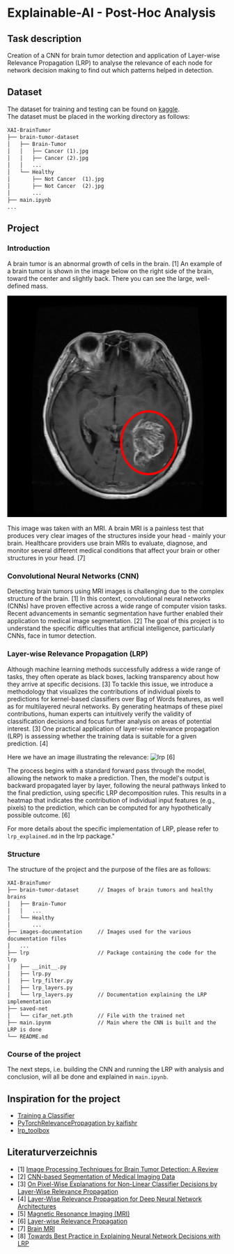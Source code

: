 # Explainable-AI - Post-Hoc Analysis

## Task description
Creation of a CNN for brain tumor detection and application of Layer-wise Relevance Propagation (LRP) to analyse the relevance of each node for network decision making to find out which patterns helped in detection.

## Dataset
The dataset for training and testing can be found on [kaggle](https://www.kaggle.com/datasets/preetviradiya/brian-tumor-dataset?resource=download).\
The dataset must be placed in the working directory as follows:
```
XAI-BrainTumor
├── brain-tumor-dataset
│   ├── Brain-Tumor
│   │   ├── Cancer (1).jpg
│   │   ├── Cancer (2).jpg
│   │   ...
│   └── Healthy
│       ├── Not Cancer  (1).jpg
│       ├── Not Cancer  (2).jpg
│       ...
├── main.ipynb
...
```

## Project
### Introduction
A brain tumor is an abnormal growth of cells in the brain. [1] An example of a brain tumor is shown in the image below on the right side of the brain, toward the center and slightly back. There you can see the large, well-defined mass.

![brain tumor](images-documentation/brain_tumor_1.png "Brain Tumor")

This image was taken with an MRI. A brain MRI is a painless test that produces very clear images of the structures inside your head - mainly your brain. Healthcare providers use brain MRIs to evaluate, diagnose, and monitor several different medical conditions that affect your brain or other structures in your head. [7]

### Convolutional Neural Networks (CNN)
Detecting brain tumors using MRI images is challenging due to the complex structure of the brain. [1] In this context, convolutional neural networks (CNNs) have proven effective across a wide range of computer vision tasks. Recent advancements in semantic segmentation have further enabled their application to medical image segmentation. [2] The goal of this project is to understand the specific difficulties that artificial intelligence, particularly CNNs, face in tumor detection.

### Layer-wise Relevance Propagation (LRP)
Although machine learning methods successfully address a wide range of tasks, they often operate as black boxes, lacking transparency about how they arrive at specific decisions. [3] To tackle this issue, we introduce a methodology that visualizes the contributions of individual pixels to predictions for kernel-based classifiers over Bag of Words features, as well as for multilayered neural networks. By generating heatmaps of these pixel contributions, human experts can intuitively verify the validity of classification decisions and focus further analysis on areas of potential interest. [3] One practical application of layer-wise relevance propagation (LRP) is assessing whether the training data is suitable for a given prediction. [4]

Here we have an image illustrating the relevance:
![lrp](https://www.hhi.fraunhofer.de/fileadmin/_processed_/b/9/csm_lrp-algorithm_044c31eb4a.png "LRP") [6]

The process begins with a standard forward pass through the model, allowing the network to make a prediction. Then, the model's output is backward propagated layer by layer, following the neural pathways linked to the final prediction, using specific LRP decomposition rules. This results in a heatmap that indicates the contribution of individual input features (e.g., pixels) to the prediction, which can be computed for any hypothetically possible outcome. [6]

For more details about the specific implementation of LRP, please refer to ``lrp_explained.md`` in the lrp package."

### Structure
The structure of the project and the purpose of the files are as follows: 
```
XAI-BrainTumor
├── brain-tumor-dataset      // Images of brain tumors and healthy brains
│   ├── Brain-Tumor
│   │   ...
│   └── Healthy
│       ...
├── images-documentation     // Images used for the various documentation files
│   ...
├── lrp                      // Package containing the code for the lrp    
│   ├── __init__.py
│   ├── lrp.py
│   ├── lrp_filter.py
│   ├── lrp_layers.py
│   └── lrp_layers.py        // Documentation explaining the LRP implementation
├── saved-net
│   └── cifar_net.pth        // File with the trained net
├── main.ipynm               // Main where the CNN is built and the LRP is done
└── README.md
```

### Course of the project
The next steps, i.e. building the CNN and running the LRP with analysis and conclusion, will all be done and explained in ``main.ipynb``.

## Inspiration for the project
* [Training a Classifier](https://pytorch.org/tutorials/beginner/blitz/cifar10_tutorial.html)
* [PyTorchRelevancePropagation by kaifishr](https://github.com/kaifishr/PyTorchRelevancePropagation)
* [lrp_toolbox](https://github.com/sebastian-lapuschkin/lrp_toolbox)

## Literaturverzeichnis
* [1] [Image Processing Techniques for Brain Tumor Detection: A Review](https://d1wqtxts1xzle7.cloudfront.net/40014067/IJETTCS-2015-10-01-7-libre.pdf?1447569226=&response-content-disposition=inline%3B+filename%3DImage_Processing_Techniques_for_Brain_Tu.pdf&Expires=1732787103&Signature=F2~tywWaIuTf0XXNDVScYlEQgee8b1217Rm8Zhw9KqWc9CGPjEsdJloSP0STUU~0wHc6HsjsBXQbYoBZUfHDFM~YTXkZJO3-pPNGkgJQIMmlraEcINHVU0O2mMRvzkGStvPzHw5cA3QfSuYolTAxsoITc~8hGCSgYibms8EWEIBuVuU6o53qdeCkKO8hEkdJ-l7KyuyLWzd1MAWF8vDmsr7lSY9pArTw248jMknpsnblIEFWkXjYQbatFyTKPDLCaP9dbLz33qm7oDj5UQfkEVzOIRYe1Z3KO48NLRnRpB~8y7ZsVeg488171NLvyt6rAckpjkyBCSEDN8fEjfph1A__&Key-Pair-Id=APKAJLOHF5GGSLRBV4ZA)
* [2] [CNN-based Segmentation of Medical Imaging Data](https://arxiv.org/abs/1701.03056)
* [3] [On Pixel-Wise Explanations for Non-Linear Classifier Decisions by Layer-Wise Relevance Propagation](https://journals.plos.org/plosone/article?id=10.1371/journal.pone.0130140)
* [4] [Layer-Wise Relevance Propagation for Deep Neural Network Architectures](https://link.springer.com/chapter/10.1007/978-981-10-0557-2_87)
* [5] [Magnetic Resonance Imaging (MRI)](https://stanfordhealthcare.org/medical-tests/m/mri.html)
* [6] [Layer-wise Relevance Propagation](https://www.hhi.fraunhofer.de/en/departments/ai/technologies-and-solutions/layer-wise-relevance-propagation.html)
* [7] [Brain MRI](https://my.clevelandclinic.org/health/diagnostics/22966-brain-mri)
* [8] [Towards Best Practice in Explaining Neural Network Decisions with LRP](https://ieeexplore.ieee.org/abstract/document/9206975?casa_token=4zn67b_jdRAAAAAA:2C8hjdI6kPFGolboHiq45EB_PbBqyYfaFzoOzrQ_rd0WnmeTphoSqHW8IJnRv6fZZp1Z3ec1OHDrIw)